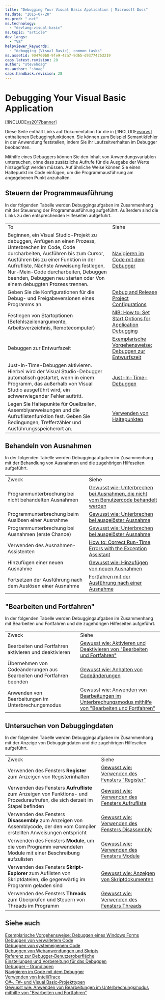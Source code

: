 ```yaml
---
title: "Debugging Your Visual Basic Application | Microsoft Docs"
ms.date: "2015-07-20"
ms.prod: ".net"
ms.technology: 
  - "devlang-visual-basic"
ms.topic: "article"
dev_langs: 
  - "VB"
helpviewer_keywords: 
  - "debugging [Visual Basic], common tasks"
ms.assetid: 904760b8-9fe9-42a7-9d65-d93774253219
caps.latest.revision: 28
author: "stevehoag"
ms.author: "shoag"
caps.handback.revision: 28
---
```

# Debugging Your Visual Basic Application
[!INCLUDE[vs2017banner](../../visual-basic/includes/vs2017banner.md)]

Diese Seite enthält Links auf Dokumentation für die in [!INCLUDE[vsprvs](../../csharp/includes/vsprvs-md.md)] enthaltenen Debuggingfunktionen.  Sie können zum Beispiel Semantikfehler in der Anwendung feststellen, indem Sie ihr Laufzeitverhalten im Debugger beobachten.  
  
 Mithilfe eines Debuggers können Sie den Inhalt von Anwendungsvariablen untersuchen, ohne dass zusätzliche Aufrufe für die Ausgabe der Werte hinzugefügt werden müssen.  Auf ähnliche Weise können Sie einen Haltepunkt im Code einfügen, um die Programmausführung am angegebenen Punkt anzuhalten.  
  
## Steuern der Programmausführung  
 In der folgenden Tabelle werden Debuggingaufgaben im Zusammenhang mit der Steuerung der Programmausführung aufgeführt. Außerdem sind die Links zu den entsprechenden Hilfeseiten aufgeführt.  
  
|||  
|-|-|  
|To|Siehe|  
|Beginnen, ein Visual Studio\-Projekt zu debuggen, Anfügen an einen Prozess, Unterbrechen im Code, Code durcharbeiten, Ausführen bis zum Cursor, Ausführen bis zu einer Funktion in der Aufrufliste, Nächste Anweisung festlegen, Nur\-Mein\-Code durcharbeiten, Debuggen beenden, Debuggen neu starten oder Von einem debuggten Prozess trennen.|[Navigieren im Code mit dem Debugger](/visual-studio/debugger/navigating-through-code-with-the-debugger)|  
|Geben Sie die Konfigurationen für die Debug\- und Freigabeversionen eines Programms an.|[Debug and Release Project Configurations](http://msdn.microsoft.com/de-de/0440b300-0614-4511-901a-105b771b236e)|  
|Festlegen von Startoptionen \(Befehlszeilenargumente, Arbeitsverzeichnis, Remotecomputer\)|[NIB: How to: Set Start Options for Application Debugging](http://msdn.microsoft.com/de-de/ce792058-7bac-4dd6-858b-466e872687b8)|  
|Debuggen zur Entwurfszeit|[Exemplarische Vorgehensweise: Debuggen zur Entwurfszeit](../Topic/Walkthrough:%20Debugging%20at%20Design%20Time.md)|  
|Just\-in\-Time\-Debuggen aktivieren. Hierbei wird der Visual Studio\-Debugger automatisch gestartet, wenn in einem Programm, das außerhalb von Visual Studio ausgeführt wird, ein schwerwiegender Fehler auftritt.|[Just\-In\-Time\-Debuggen](/visual-studio/debugger/just-in-time-debugging-in-visual-studio)|  
|Legen Sie Haltepunkte für Quellzeilen, Assemblyanweisungen und die Aufruflistenfunktion fest.  Geben Sie Bedingungen, Trefferzähler und Ausführungsspeicherort an.|[Verwenden von Haltepunkten](/visual-studio/debugger/using-breakpoints)|  
  
## Behandeln von Ausnahmen  
 In der folgenden Tabelle werden Debuggingaufgaben im Zusammenhang mit der Behandlung von Ausnahmen und die zugehörigen Hilfeseiten aufgeführt.  
  
|||  
|-|-|  
|Zweck|Siehe|  
|Programmunterbrechung bei nicht behandelten Ausnahmen|[Gewusst wie: Unterbrechen bei Ausnahmen, die nicht vom Benutzercode behandelt werden](../Topic/How%20to:%20Break%20on%20User-Unhandled%20Exceptions.md)|  
|Programmunterbrechung beim Auslösen einer Ausnahme|[Gewusst wie: Unterbrechen bei ausgelöster Ausnahme](../Topic/How%20to:%20Break%20When%20an%20Exception%20is%20Thrown.md)|  
|Programmunterbrechung bei Ausnahmen \(erste Chance\)|[Gewusst wie: Unterbrechen bei ausgelöster Ausnahme](../Topic/How%20to:%20Break%20When%20an%20Exception%20is%20Thrown.md)|  
|Verwenden des Ausnahmen\-Assistenten|[How to: Correct Run\-Time Errors with the Exception Assistant](../Topic/How%20to:%20Correct%20Run-Time%20Errors%20with%20the%20Exception%20Assistant.md)|  
|Hinzufügen einer neuen Ausnahme|[Gewusst wie: Hinzufügen von neuen Ausnahmen](../Topic/How%20to:%20Add%20New%20Exceptions.md)|  
|Fortsetzen der Ausführung nach dem Auslösen einer Ausnahme|[Fortfahren mit der Ausführung nach einer Ausnahme](/visual-studio/debugger/continuing-execution-after-an-exception)|  
  
## "Bearbeiten und Fortfahren"  
 In der folgenden Tabelle werden Debuggingaufgaben im Zusammenhang mit Bearbeiten und Fortfahren und die zugehörigen Hilfeseiten aufgeführt.  
  
|||  
|-|-|  
|Zweck|Siehe|  
|Bearbeiten und Fortfahren aktivieren und deaktivieren|[Gewusst wie: Aktivieren und Deaktivieren von "Bearbeiten und Fortfahren"](../Topic/How%20to:%20Enable%20and%20Disable%20Edit%20and%20Continue.md)|  
|Übernehmen von Codeänderungen aus Bearbeiten und Fortfahren beenden|[Gewusst wie: Anhalten von Codeänderungen](../Topic/How%20to:%20Stop%20Code%20Changes.md)|  
|Anwenden von Bearbeitungen im Unterbrechungsmodus|[Gewusst wie: Anwenden von Bearbeitungen im Unterbrechungsmodus mithilfe von "Bearbeiten und Fortfahren"](../Topic/How%20to:%20Apply%20Edits%20in%20Break%20Mode%20with%20Edit%20and%20Continue.md)|  
  
## Untersuchen von Debuggingdaten  
 In der folgenden Tabelle werden Debuggingaufgaben im Zusammenhang mit der Anzeige von Debuggingdaten und die zugehörigen Hilfeseiten aufgeführt.  
  
|||  
|-|-|  
|Zweck|Siehe|  
|Verwenden des Fensters **Register** zum Anzeigen von Registerinhalten|[Gewusst wie: Verwenden des Fensters "Register"](../Topic/How%20to:%20Use%20the%20Registers%20Window.md)|  
|Verwenden des Fensters **Aufrufliste** zum Anzeigen von Funktions\- und Prozeduraufrufen, die sich derzeit im Stapel befinden|[Gewusst wie: Verwenden des Fensters Aufrufliste](../Topic/How%20to:%20Use%20the%20Call%20Stack%20Window.md)|  
|Verwenden des Fensters **Disassembly** zum Anzeigen von Assemblycode, der den vom Compiler erstellten Anweisungen entspricht|[Gewusst wie: Verwenden des Fensters Disassembly](../Topic/How%20to:%20Use%20the%20Disassembly%20Window.md)|  
|Verwenden des Fensters **Module**, um die vom Programm verwendeten Module mit einer Beschreibung aufzulisten|[Gewusst wie: Verwenden des Fensters Module](../Topic/How%20to:%20Use%20the%20Modules%20Window.md)|  
|Verwenden des Fensters **Skript\-Explorer** zum Auflisten von Skriptdateien, die gegenwärtig im Programm geladen sind|[Gewusst wie: Anzeigen von Skriptdokumenten](../Topic/How%20to:%20View%20Script%20Documents.md)|  
|Verwenden des Fensters **Threads** zum Überprüfen und Steuern von Threads im Programm|[Gewusst wie: Verwenden des Fensters Threads](../Topic/How%20to:%20Use%20the%20Threads%20Window.md)|  
  
## Siehe auch  
 [Exemplarische Vorgehensweise: Debuggen eines Windows Forms](../Topic/Walkthrough:%20Debugging%20a%20Windows%20Form.md)   
 [Debuggen von verwaltetem Code](/visual-studio/debugger/debugging-managed-code)   
 [Debuggen von systemeigenem Code](/visual-studio/debugger/debugging-native-code)   
 [Debuggen von Webanwendungen und Skripts](/visual-studio/debugger/debugging-web-applications-and-script)   
 [Referenz zur Debugger\-Benutzeroberfläche](/visual-studio/debugger/debugging-user-interface-reference)   
 [Einstellungen und Vorbereitung für das Debuggen](/visual-studio/debugger/debugger-settings-and-preparation)   
 [Debugger – Grundlagen](/visual-studio/debugger/debugger-basics)   
 [Navigieren im Code mit dem Debugger](/visual-studio/debugger/navigating-through-code-with-the-debugger)   
 [Verwenden von IntelliTrace](/visual-studio/debugger/intellitrace)   
 [C\#\-, F\#\- und Visual Basic\-Projekttypen](../Topic/Debugging%20Preparation:%20C%23,%20F%23,%20and%20Visual%20Basic%20Project%20Types.md)   
 [Gewusst wie: Anwenden von Bearbeitungen im Unterbrechungsmodus mithilfe von "Bearbeiten und Fortfahren"](../Topic/How%20to:%20Apply%20Edits%20in%20Break%20Mode%20with%20Edit%20and%20Continue.md)